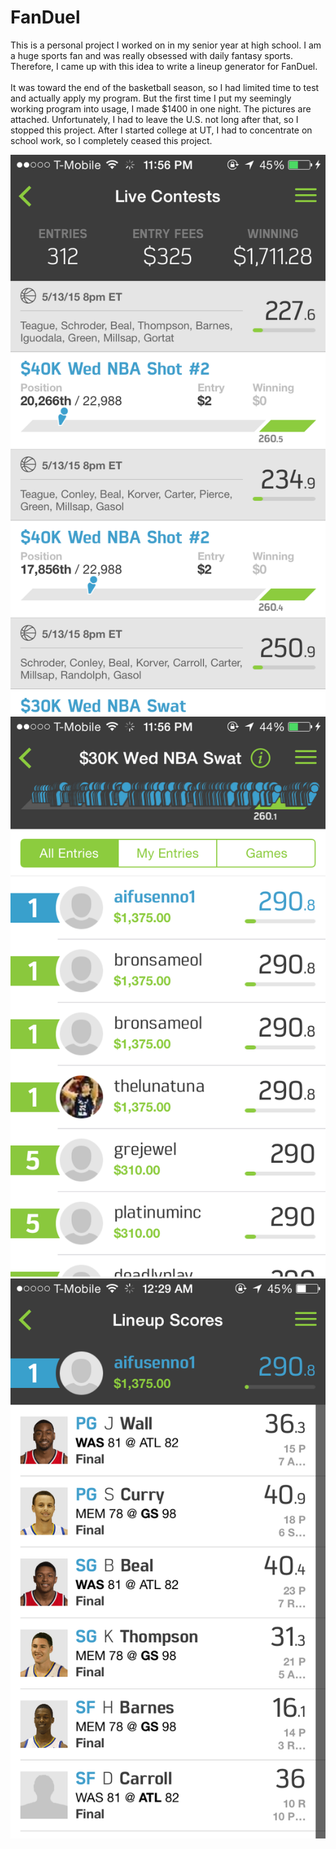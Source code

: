 # FanDuel
This is a personal project I worked on in my senior year at high school. I am a huge sports fan and was really obsessed with daily fantasy sports. Therefore, I came up with this idea to write a lineup generator for FanDuel.</br>
</br>
It was toward the end of the basketball season, so I had limited time to test and actually apply my program. But the first time I put my seemingly working program into usage, I made $1400 in one night. The pictures are attached. Unfortunately, I had to leave the U.S. not long after that, so I stopped this project. After I started college at UT, I had to concentrate on school work, so I completely ceased this project.

![alt text](https://github.com/aifusenno1/FanDuel/blob/master/1.PNG)</br>
![alt text](https://github.com/aifusenno1/FanDuel/blob/master/2.PNG)</br>
![alt text](https://github.com/aifusenno1/FanDuel/blob/master/3.PNG)

